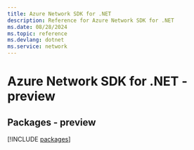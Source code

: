 ```yaml
---
title: Azure Network SDK for .NET
description: Reference for Azure Network SDK for .NET
ms.date: 08/28/2024
ms.topic: reference
ms.devlang: dotnet
ms.service: network
---
```

# Azure Network SDK for .NET - preview
## Packages - preview
[!INCLUDE [packages](network-index.md)]